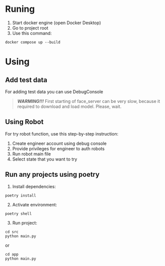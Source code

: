 # Runing

1. Start docker engine (open Docker Desktop)
2. Go to project root
3. Use this command:
```shell
docker compose up --build
```

# Using

## Add test data

For adding test data you can use DebugConsole

> _**WARMING!!!**_
> First starting of face_server can be very slow, because it required to download and load model. Please, wait.

## Using Robot
For try robot function, use this step-by-step instruction:
1. Create engineer account using debug console
2. Provide privileges for engineer to auth robots
3. Run robot main file
4. Select state that you want to try

## Run any projects using poetry
1. Install dependencies:
```shell
poetry install
```
2. Activate environment:
```shell
poetry shell
```
3. Run project:
```shell
cd src
python main.py
```
or 
```shell
cd app
python main.py
```